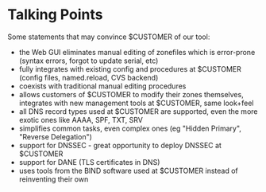 # Talking Points

Some statements that may convince $CUSTOMER of our tool:

- the Web GUI eliminates manual editing of zonefiles which is error-prone
(syntax errors, forgot to update serial, etc)
- fully integrates with existing config and procedures at $CUSTOMER (config 
files, named.reload, CVS backend)
- coexists with traditional manual editing procedures
- allows customers of $CUSTOMER to modify their zones themselves, integrates 
with new management tools at $CUSTOMER, same look+feel
- all DNS record types used at $CUSTOMER are supported, even the more exotic 
ones like AAAA, SPF, TXT, SRV
- simplifies common tasks, even complex ones (eg "Hidden Primary", "Reverse 
Delegation")
- support for DNSSEC - great opportunity to deploy DNSSEC at $CUSTOMER
- support for DANE (TLS certificates in DNS)
- uses tools from the BIND software used at $CUSTOMER instead of reinventing 
their own

